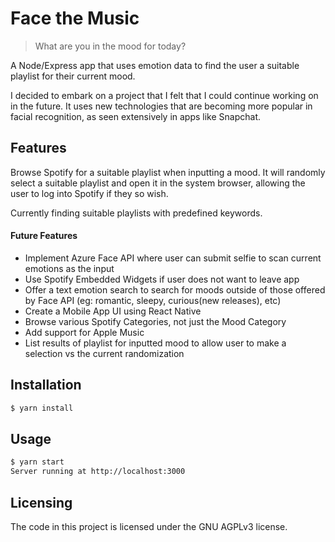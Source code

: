 # Face the Music
> What are you in the mood for today?

A Node/Express app that uses emotion data to find the user a suitable playlist for their current mood.

I decided to embark on a project that I felt that I could continue working on in the future. It uses new technologies that are becoming more popular in facial recognition, as seen extensively in apps like Snapchat.

## Features

Browse Spotify for a suitable playlist when inputting a mood. It will randomly select a suitable playlist and open it in the system browser, allowing the user to log into Spotify if they so wish.

Currently finding suitable playlists with predefined keywords. 

#### Future Features

* Implement Azure Face API where user can submit selfie to scan current emotions as the input
* Use Spotify Embedded Widgets if user does not want to leave app
* Offer a text emotion search to search for moods outside of those offered by Face API (eg: romantic, sleepy, curious(new releases), etc)
* Create a Mobile App UI using React Native
* Browse various Spotify Categories, not just the Mood Category
* Add support for Apple Music
* List results of playlist for inputted mood to allow user to make a selection vs the current randomization

## Installation

  ```bash
  $ yarn install
  ```
  
## Usage

  ```bash
  $ yarn start
  Server running at http://localhost:3000
  ```

## Licensing

The code in this project is licensed under the GNU AGPLv3 license.
